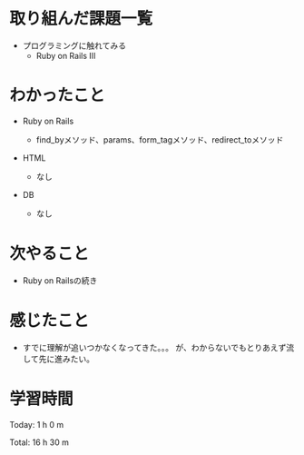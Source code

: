 # 取り組んだ課題一覧
- プログラミングに触れてみる
  - Ruby on Rails III

# わかったこと
- Ruby on Rails
  - find_byメソッド、params、form_tagメソッド、redirect_toメソッド

- HTML
  - なし

- DB
  - なし
  
# 次やること
- Ruby on Railsの続き
 
# 感じたこと
- すでに理解が追いつかなくなってきた。。。
  が、わからないでもとりあえず流して先に進みたい。
  
# 学習時間
Today: 1 h 0 m

Total: 16 h 30 m
